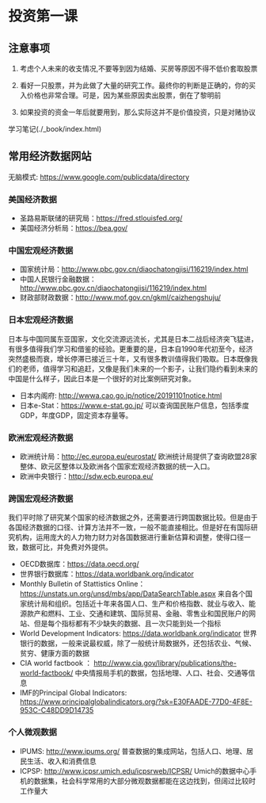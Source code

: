 
# 投资第一课

## 注意事项

1. 考虑个人未来的收支情况,不要等到因为结婚、买房等原因不得不低价套取股票

2. 看好一只股票，并为此做了大量的研究工作。最终你的判断是正确的，你的买入价格也非常合理。可是，因为某些原因卖出股票，倒在了黎明前

3. 如果投资的资金一年后就要用到，那么实际这并不是价值投资，只是对赌协议


学习笔记(./_book/index.html)


## 常用经济数据网站

无脑模式: https://www.google.com/publicdata/directory


### 美国经济数据

- 圣路易斯联储的研究局：https://fred.stlouisfed.org/
- 美国经济分析局：https://bea.gov/

### 中国宏观经济数据

- 国家统计局：http://www.pbc.gov.cn/diaochatongjisi/116219/index.html
- 中国人民银行金融数据：http://www.pbc.gov.cn/diaochatongjisi/116219/index.html
- 财政部财政数据：http://www.mof.gov.cn/gkml/caizhengshuju/

### 日本宏观经济数据

日本与中国同属东亚国家，文化交流源远流长，尤其是日本二战后经济突飞猛进，有很多值得我们学习和借鉴的经验。更重要的是，日本自1990年代初至今，经济突然盛极而衰，增长停滞已接近三十年，又有很多教训值得我们吸取。日本既像我们的老师，值得学习和追赶，又像是我们未来的一个影子，让我们隐约看到未来的中国是什么样子，因此日本是一个很好的对比案例研究对象。

- 日本内阁府:  http://wwwa.cao.go.jp/notice/20191101notice.html
- 日本e-Stat：https://www.e-stat.go.jp/
可以查询国民账户信息，包括季度GDP，年度GDP，固定资本存量等。


### 欧洲宏观经济数据

- 欧洲统计局：http://ec.europa.eu/eurostat/
欧洲统计局提供了查询欧盟28家整体、欧元区整体以及欧洲各个国家宏观经济数据的统一入口。
- 欧洲中央银行：http://sdw.ecb.europa.eu/

### 跨国宏观经济数据

我们平时除了研究某个国家的经济数据之外，还需要进行跨国数据比较。但是由于各国经济数据的口径、计算方法并不一致，一般不能直接相比。但是好在有国际研究机构，运用庞大的人力物力财力对各国数据进行重新估算和调整，使得口径一致，数据可比，并免费对外提供。

- OECD数据库：https://data.oecd.org/
- 世界银行数据库：https://data.worldbank.org/indicator
- Monthly Bulletin of Stattistics Online： https://unstats.un.org/unsd/mbs/app/DataSearchTable.aspx
来自各个国家统计局和组织。包括近十年来各国人口、生产和价格指数、就业与收入、能源款产和燃料、工业、交通和建筑、国际贸易、金融、零售业和国民账户的网站、但是每个指标都有不少缺失的数据、且一次只能到处一个指标
- World Development Indicators: https://data.worldbank.org/indicator
世界银行的数据，一般来说最权威，除了一般统计局数据外，还包括农业、气候、贫穷、健康方面的数据
- CIA world factbook ： http://www.cia.gov/library/publications/the-world-factbook/
中央情报局手机的数据，包括地理、人口、社会、交通等信息
- IMF的Principal Global Indicators: https://www.principalglobalindicators.org/?sk=E30FAADE-77D0-4F8E-953C-C48DD9D14735



### 个人微观数据

- IPUMS: http://www.ipums.org/
普查数据的集成网站，包括人口、地理、居民生活、收入和消费信息
- ICPSP: http://www.icpsr.umich.edu/icpsrweb/ICPSR/
Umich的数据中心手机的数据集，社会科学常用的大部分微观数据都能在这边找到，但阔过比较时工作量大








